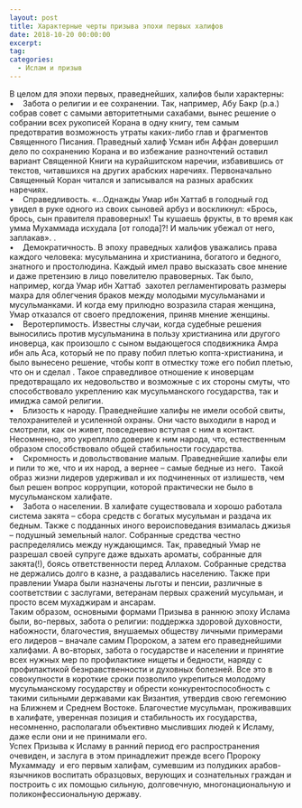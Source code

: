 ```yaml
---
layout: post
title: Характерные черты призыва эпохи первых халифов
date: 2018-10-20 00:00:00
excerpt:
tag:
categories:
  - Ислам и призыв
---
```


В целом для эпохи первых, праведнейших, халифов были характерны:<br>• &nbsp; &nbsp;Забота о религии и ее сохранении. Так, например, Абу Бакр (р.а.) собрав совет с самыми авторитетными сахабами, вынес решение о собрании всех рукописей Корана в одну книгу, тем самым предотвратив возможность утраты каких-либо глав и фрагментов Священного Писания. Праведный халиф Усман ибн Аффан довершил дело по сохранению Корана и во избежание разночтений оставил вариант Священной Книги на курайшитском наречии, избавившись от текстов, читавшихся на других арабских наречиях. Первоначально Священный Коран читался и записывался на разных арабских наречиях.&nbsp;<br>• &nbsp; &nbsp;Справедливость. &laquo;…Однажды Умар ибн Хаттаб в голодный год увидел в руке одного из своих сыновей арбуз и воскликнул: &laquo;Брось, брось, сын правителя правоверных! Ты кушаешь фрукты, в то время как умма Мухаммада исхудала [от голода]?! И мальчик убежал от него, заплакав&raquo;. .<br>• &nbsp; &nbsp;Демократичность. В эпоху праведных халифов уважались права каждого человека: мусульманина и христианина, богатого и бедного, знатного и простолюдина. Каждый имел право высказать свое мнение и даже претензию в лицо повелителю правоверных. Так было, например, когда Умар ибн Хаттаб &nbsp;захотел регламентировать размеры махра для облегчения браков между молодыми мусульманами и мусульманками. И когда ему прилюдно возразила старая женщина, Умар отказался от своего предложения, приняв мнение женщины.&nbsp;<br>• &nbsp; &nbsp;Веротерпимость. Известны случаи, когда судебные решения выносились против мусульманина в пользу христианина или другого иноверца, как произошло с сыном выдающегося сподвижника Амра ибн аль Аса, который не по праву побил плетью копта-христианина, и было вынесено решение, чтобы копт в отместку тоже его побил плетью, что он и сделал . Такое справедливое отношение к иноверцам предотвращало их недовольство и возможные с их стороны смуты, что способствовало укреплению как мусульманского государства, так и имиджа самой религии.<br>• &nbsp; &nbsp;Близость к народу. Праведнейшие халифы не имели особой свиты, телохранителей и усиленной охраны. Они часто выходили в народ и смотрели, как он живет, повседневно вступая с ним в контакт. Несомненно, это укрепляло доверие к ним народа, что, естественным образом способствовало общей стабильности государства.<br>• &nbsp; &nbsp;Скромность и довольствование малым. Праведнейшие халифы ели и пили то же, что и их народ, а вернее – самые бедные из него. &nbsp;Такой образ жизни лидеров удерживал и их подчиненных от излишеств, чем был решен вопрос коррупции, которой практически не было в мусульманском халифате.<br>• &nbsp; &nbsp;Забота о населении. В халифате существовала и хорошо работала система закята – сбора средств с богатых мусульман и раздача их бедным. Также с подданных иного вероисповедания взималась джизья – подушный земельный налог. Собранные средства честно распределялись между нуждающимся. Так, праведный Умар не разрешал своей супруге даже вдыхать ароматы, собранные для закята(!), боясь ответственности перед Аллахом. Собранные средства не держались долго в казне, а раздавались населению. Также при правлении Умара были назначены льготы и пенсии, различные в соответствии с заслугами, ветеранам первых сражений мусульман, и просто всем мухаджирам и ансарам.&nbsp;<br>Таким образом, основными формами Призыва в раннюю эпоху Ислама были, во-первых, забота о религии: поддержка здоровой духовности, набожности, благочестия, внушаемых обществу личными примерами его лидеров – вначале самим Пророком, а затем его праведнейшими халифами. А во-вторых, забота о государстве и населении и принятие всех нужных мер по профилактике нищеты и бедности, наряду с профилактикой безнравственности и духовных болезней. Все это в совокупности в короткие сроки позволило укрепиться молодому мусульманскому государству и обрести конкурентоспособность с такими сильными державами как Византия, утвердив свою гегемонию на Ближнем и Среднем Востоке. Благочестие мусульман, проживавших в халифате, уверенная позиция и стабильность их государства, несомненно, располагали объективно мысливших людей к Исламу, даже если они и не принимали его.<br>Успех Призыва к Исламу в ранний период его распространения очевиден, и заслуга в этом принадлежит прежде всего Пророку Мухаммаду &nbsp;и его первым халифам, сумевшим из полудиких арабов-язычников воспитать образцовых, верующих и сознательных граждан и построить с их помощью сильную, долговечную, многонациональную и поликонфессиональную державу.